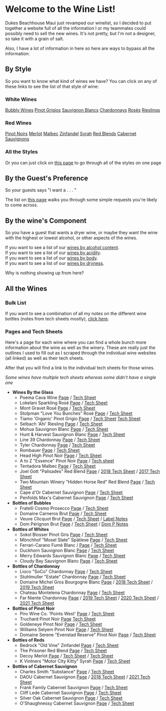 # Welcome to the Wine List!

Dukes Beachhouse Maui just revamped our winelist, so I decided to put together a website full of all the information I or my teammates could possibly need to sell the new wines. It's not pretty, but I'm not a designer, so take it with a grain of salt.

Also, I have a lot of information in here so here are ways to bypass all the information:

## By Style
So you want to know what kind of wines we have? You can click on any of these links to see the list of that style of wine:
### White Wines
[Bubbly Wines](pages/Bubbly.md)
[Pinot Grigios](pages/Pinot_Grigio.md)
[Sauvignon Blancs](pages/Sauvignon_Blancs.md)
[Chardonnays](pages/Chardonnays.md)
[Rosés](pages/Rosé.md)
[Rieslings](pages/Riesling.md)
### Red Wines
[Pinot Noirs](pages/Pinot_Noir.md)
[Merlot](pages/Merlot.md)
[Malbec](pages/Malbec.md)
[Zinfandel](pages/Zinfandel.md)
[Syrah](pages/Syrah.md)
[Red Blends](pages/Red_Blends.md)
[Cabernet Sauvignons](pages/Cabernet_Sauvignon.md)  

### All the Styles
Or you can just click on [this page](pages/Dukes_Wines_By_Style.md) to go through all of the styles on one page

## By the Guest's Preference
So your guests says "I want a . . . " 

The list on [this page](pages/Wines_By_Guest.md) walks you through some simple requests you're likely to come across.

## By the wine's Component
So you have a guest that wants a dryer wine, or maybe they want the wine with the highest or lowest alcohol, or other aspects of the wines.  

If you want to see a list of our [wines by alcohol content](pages/Dukes_Wines_by_Alcohol.md).  
If you want to see a list of our [wines by acidity](pages/Dukes_Wines_By_Acidity.md).  
If you want to see a list of our [wines by body](pages/Dukes_Wines_By_Body.md).  
If you want to see a list of our [wines by dryness](pages/Dukes_Wines_by_Dryness.md).  

Why is nothing showing up from here?
## All the Wines

### Bulk List
If you want to see a combination of all my notes on the different wine bottles (notes from tech sheets mostly), [click here](pages/Dukes_Wine_List.md).

### Pages and Tech Sheets
Here's a page for each wine where you can find a whole bunch more information about the wine as well as the winery. These are really just the outlines I used to fill out as I scraped through the individual wine websites (all linked) as well as their tech sheets.

After that you will find a link to the individual tech sheets for those wines.  

*Some wines have multiple tech sheets whereas some didn't have a single one*
- **Wines By the Glass**
  - Poema Cava Wine [Page](pages/Poema.md) / [Tech Sheet](assets/Poema_Brut.pdf)
  - Lokelani Sparkling Rosé  [Page](pages/Lokelani.md) / [Tech Sheet](assets/Lokelani_Rose.pdf)
  - Mont Gravet Rosé  [Page](pages/Mont_Gravet.md) / [Tech Sheet](assets/Mont_Gravet_Rose.pdf)
  - Stolpman "Love You Bunches" Rosé  [Page](pages/Stolpman.md) / [Tech Sheet](assets/2020_Stoilpman_Love_You_Bunches.pdf)
  - Tiamo 'Organic' Pinot Grigio  [Page](pages/Tiamo.md) / [Tech Sheet](assets/Tiamo_PG.pdf)  [Tech Sheet](assets/Tiamo_PG_Can.pdf)
  - Selbach 'Ahi' Riesling [Page](pages/Selbach.md) / [Tech Sheet](assets/Selbach_Riesling.pdf)
  - Mohua Sauvignon Blanc [Page](pages/Mohua.md) / [Tech Sheet](asseets/Mohua_SB.pdf)
  - Hunt & Harvest Sauvignon Blanc [Page](pages/Hunt_And_Harvest.md) / [Tech Sheet](assets/Hunt_And_Harvest_SB.pdf)
  - Line 39 Chardonnay [Page](pages/Line_39_Chard.md) / [Tech Sheet](assets/Line_39_Chard.pdf)
  - Tyler Chardonnay [Page](pages/Tyler.md) / [Tech Sheet](assets/Tyler_Chardonnay.pdf)
  - Rombauer [Page](pages/Rombauer.md) / [Tech Sheet](assets/Rombauer_Carneros_Chard.pdf)
  - Head High Pinot Noir [Page](pages/Head_High.md) / [Tech Sheet](assets/Head_High_PN.pdf)
  - A to Z "Essence" Pinot Noir [Page](pages/AtoZ.md) / [Tech sheet](assets/A_to_Z_Essence_PN.pdf)
  - Tentadora Malbec [Page](pages/Tentadora.md) / [Tech Sheet](assets/Tentadora_Malbec.pdf)
  - Joel Gott "Palisades" Red Blend [Page](pages/Joel_Gott.md) / [2018 Tech Sheet](assets/Joel_Gott_2018.pdf) / [2017 Tech Sheet](assets/Joel_Gott_2018.pdf)
  - Two Mountain Winery "Hidden Horse Red" Red Blend [Page](pages/Two_Mountain.md) / [Tech Sheet](assets/Hidden_Horse_Red.pdf)
  - Cape d'Or Cabernet Sauvignon [Page](pages/Cape_DOr.md) / [Tech Sheet](assets/Cape_Dor_Cab.pdf)
  - Penfolds Max's Cabernet Sauvignon [Page](pages/Penfolds.md) / [Tech Sheet](assets/Penfolds_Maxs_Cab.pdf)
- **Bottles of Bubbles**
  - Fratelli Cosmo Prosecco [Page](pages/Fratelli_Cosmo.md) / [Tech Sheet](assets/Fratelli_Prosecco.pdf)
  - Domaine Carneros Brut [Page](pages/Domain_Carneros.md) / [Tech Sheet](assets/Domaine_Carneros_Brut.pdf)
  - Veuve Clicquot Brut [Page](pages/Veuve_Clicquot.md) / [Tech Sheet](assets/Veuve_Clicquot.pdf) / [Label Notes](assets/Veuve_Clicquot_Brut.pdf)
  - Dom Pérignon Brut [Page](pages/Dom_P.md) / [Tech Sheet](assets/Dom_Perignon.pdf) / [Dom P Notes](assets/Dom_P_Notes.pdf)
- **Bottles of Whites**
  - Sokol Blosser Pinot Gris [Page](pages/Sokol_Blosser.md) / [Tech Sheet](assets/Sokol_Blosser_PG.pdf)
  - Mönchhof "Mosel Slate" Spätlese [Page](pages/Moncchof.md) / [Tech Sheet](assets/Monchhof_Mosel_Riesling.pdf)
  - Ferrari-Carano Fumé Blanc / [Page](pages/Ferrari_Carano.md) / [Tech Sheet](assets/Ferrai_Carano_FumeBlanc.pdf)
  - Duckhorn Sauvignon Blanc [Page](pages/Duckhorn.md) / [Tech Sheet](assets/Duckhorn_SB.pdf)
  - Merry Edwards Sauvignon Blanc [Page](pages/Merry_Edwards.md) / [Tech Sheet](assets/Merry_Edwards_SB.pdf)
  - Cloudy Bay Sauvignon Blanc [Page](pages/Cloudy_Bay.md) / [Tech Sheet](assets/Cloudy_Bay_SB.pdf)
- **Bottles of Chardonnay**
  - Lioco "SoCo" Chardonnay [Page](pages/Lioco.md) / [Tech Sheet](assets/LIOCO.pdf)
  - Stuhlmuller "Estate" Chardonnay [Page](pages/Stuhlmuller.md) / [Tech Sheet](assets/Stuhlmuller_Estate_Chard.pdf)
  - Domaine Michel Gros Bourgogne Blanc [Page](pages/Domaine_Michel.md) / [2018 Tech Sheet](assets/Domaine_Michel_2018.pdf) / [2019 Tech Sheet](assets/Domaine_Michel_2019.pdf)
  - Chateau Montelena Chardonnay [Page](pages/Chateau_Montelena.md) / [Tech Sheet](assets/Chateau_Montelena_Chard.pdf)
  - Far Niente Chardonnay [Page](pages/Far_Niente.md) / [2019 Tech Sheet](assets/Far_Niente_2019.pdf) / [2020 Tech Sheet](assets/Far_Niente_2020.pdf) / [2021 Tech Sheet](assets/Far_Niente_2021.pdf)
- **Bottles of Pinot Noir**
  - Piro Wine Co. 'Points West' [Page](pages/Piro_Points_West.md) / [Tech Sheet](assets/Points_West.pdf)
  - Truchard Pinot Noir [Page](pages/Truchard.md) [Tech Sheet](assets/Truchard.pdf)
  - Goldeneye Pinot Noir [Page](pages/Goldeneye.md) / [Tech Sheet](assets/Goldeneye.pdf)
  - Williams Selyem Pinot Noir [Page](pages/Williams_Selyem.md) / [Tech Sheet](assets/Williams_Selyem.pdf)
  - Domaine Serene "Evenstad Reserve" Pinot Noir [Page](pages/Domaine_Serene_Evenstad.md) / [Tech Sheet](assets/Domaine_Serene.pdf)
- **Bottles of Reds**
  - Bedrock "Old Vine" Zinfandel [Page](pages/Bedrock.md) / [Tech Sheet](assets/Bedrock.pdf)
  - The Prisoner Red Blend [Page](pages/The_Prisoner.md) / [Tech Sheet](assets/The_Prisoner.pdf)
  - Decoy Merlot [Page](pages/Decoy.md) / [Tech Sheet](assets/Decoy.pdf) / [Tech Sheet](assets/Decoy_2019.pdf)
  - K Vintners "Motor City Kitty" Syrah [Page](pages/K_Vintners.md) / [Tech Sheet](assets/K_Vintners.pdf)
- **Bottles of Cabernet Sauvignon**
  - Charles Smith "Substance" [Page](pages/Charles_Smith_Substance.md) / [Tech Sheet](assets/Charles_Smith.pdf)
  - DAOU Cabernet Sauvignon [Page](pages/DAOU.md) / [2018 Tech Sheet](assets/DAOU_2018.pdf) / [2021 Tech Sheet](assets/DAOU_2021.pdf)
  - Frank Family Cabernet Sauvignon [Page](pages/Frank_Family.md) / [Tech Sheet](assets/Frank_Family.pdf)
  - Cliff Lede Cabernet Sauvignon [Page](pages/Cliff_Lede.md) / [Tech Sheet](assets/Cliff_Lede.pdf)
  - Silver Oak Cabernet Sauvignon [Page](pages/Silver_Oak.md) / [Tech Sheet](assets/Silver_Oak.pdf)
  - O'Shaughnessy Cabernet Sauvignon [Page](pages/O_Shaughnessy.md) / [Tech Sheet](assets/O'Shaughnessy.pdf)

